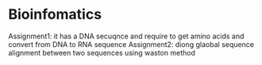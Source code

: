 # Bioinfomatics
Assignment1: it has a DNA secuqnce and require to get amino acids and convert from DNA to RNA sequence
Assignment2: diong glaobal sequence alignment between two sequences using waston method
